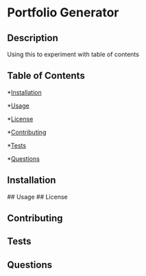 # Portfolio Generator

## Description
Using this to experiment with table of contents

## Table of Contents
*[Installation](Installation)

*[Usage](#Usage)

*[License](License)

*[Contributing](Contributing)

*[Tests](./Tests)

*[Questions](#Questions)

## Installation

<a name="usage"/>
## Usage

<a name="license"/>
## License

## Contributing

## Tests

## Questions
